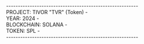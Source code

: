 <br>--------------------------------------------------------
<br>PROJECT: TIVOR "TVR" (Token)                           -
<br>YEAR: 2024                                             -
<br>BLOCKCHAIN: SOLANA                                     -
<br>TOKEN: SPL                                             -
<br>--------------------------------------------------------
